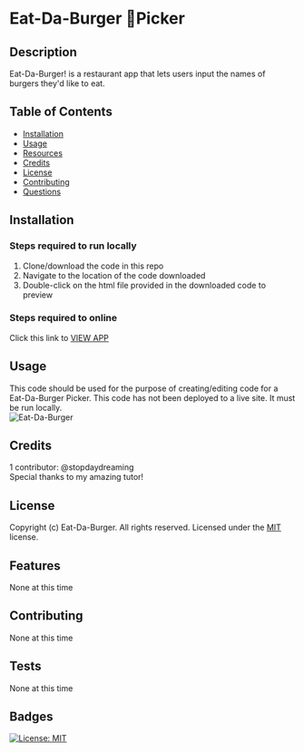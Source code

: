 # Eat-Da-Burger 🍔Picker

## Description
Eat-Da-Burger! is a restaurant app that lets users input the names of burgers they'd like to eat.

## Table of Contents
* [Installation](#installation)
* [Usage](#usage)
* [Resources](#resources)
* [Credits](#credits)
* [License](#license)
* [Contributing](#contributing)
* [Questions](#questions)

## Installation
### Steps required to run locally
1. Clone/download the code in this repo
2. Navigate to the location of the code downloaded
3. Double-click on the html file provided in the downloaded code to preview 
### Steps required to online
Click this link to [VIEW APP](https://mini-octo-burgers.herokuapp.com/ )


## Usage 
This code should be used for the purpose of creating/editing code for a Eat-Da-Burger Picker. This code has not been deployed to a live site. It must be run locally.  
![Eat-Da-Burger](../public/assets/img/screenshot.png)

## Credits
1 contributor: @stopdaydreaming  
Special thanks to my amazing tutor!

## License
Copyright (c) Eat-Da-Burger. All rights reserved.
Licensed under the [MIT](LICENSE) license.

## Features
None at this time

## Contributing
None at this time

## Tests
None at this time  

## Badges
[![License: MIT](https://img.shields.io/badge/License-MIT-yellow.svg)](https://opensource.org/licenses/MIT)